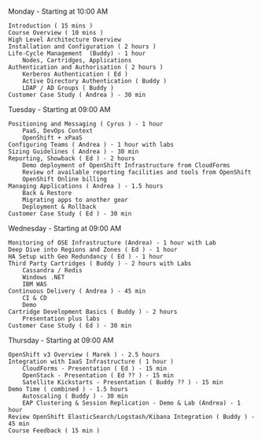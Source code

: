Monday - Starting at 10:00 AM

	Introduction ( 15 mins )
	Course Overview ( 10 mins )
	High Level Architecture Overview
	Installation and Configuration ( 2 hours )
	Life-Cycle Management  (Buddy) - 1 hour
		Nodes, Cartridges, Applications
	Authentication and Authorisation ( 2 hours )
		Kerberos Authentication ( Ed )
		Active Directory Authentication ( Buddy )
		LDAP / AD Groups ( Buddy )
	Customer Case Study ( Andrea ) - 30 min

Tuesday - Starting at 09:00 AM

	Positioning and Messaging ( Cyrus ) - 1 hour
		PaaS, DevOps Context
		OpenShift + xPaaS
	Configuring Teams ( Andrea ) - 1 hour with labs
	Sizing Guidelines ( Andrea ) - 30 min
	Reporting, Showback ( Ed ) - 2 hours
		Demo deployment of OpenShift Infrastructure from CloudForms
		Review of available reporting facilities and tools from OpenShift
		OpenShift Online billing 
	Managing Applications ( Andrea ) - 1.5 hours
		Back & Restore
		Migrating apps to another gear
		Deployment & Rollback
	Customer Case Study ( Ed ) - 30 min

Wednesday - Starting at 09:00 AM

	Monitoring of OSE Infrastructure (Andrea) - 1 hour with Lab
	Deep Dive into Regions and Zones ( Ed ) - 1 hour
	HA Setup with Geo Redundancy ( Ed ) - 1 hour
	Third Party Cartridges ( Buddy ) - 2 hours with Labs
		Cassandra / Redis
		Windows .NET
		IBM WAS
	Continuous Delivery ( Andrea ) - 45 min
		CI & CD
		Demo
	Cartridge Development Basics ( Buddy ) - 2 hours
		Presentation plus labs
	Customer Case Study ( Ed ) - 30 min

Thursday - Starting at 09:00 AM

	OpenShift v3 Overview ( Marek ) - 2.5 hours
	Integration with IaaS Infrastructure ( 1 hour )
		CloudForms - Presentation ( Ed ) - 15 min
		OpenStack - Presentation ( Ed ?? ) - 15 min
		Satellite Kickstarts - Presentation ( Buddy ?? ) - 15 min
	Demo Time ( combined ) - 1.5 hours
		Autoscaling ( Buddy ) - 30 min
		EAP Clustering & Session Replication - Demo & Lab (Andrea) - 1 hour
	Review OpenShift ElasticSearch/Logstash/Kibana Integration ( Buddy ) - 45 min
	Course Feedback ( 15 min )
